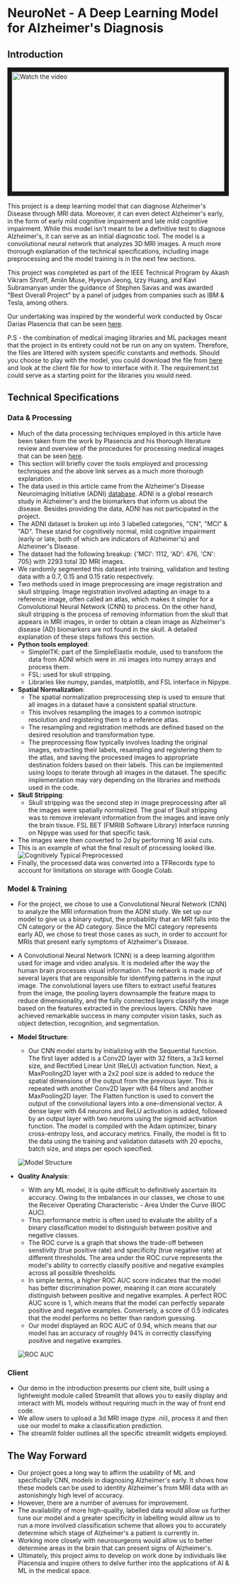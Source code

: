 # NeuroNet - A Deep Learning Model for Alzheimer's Diagnosis 

## Introduction

<a href="http://www.youtube.com/watch?feature=player_embedded&v=2NbneOf9Md4" target="_blank">
 <img src="http://img.youtube.com/vi/2NbneOf9Md4/mqdefault.jpg" alt="Watch the video" width="480" height="270" border="10" />
</a>

This project is a deep learning model that can diagnose Alzheimer's Disease through MRI data. Moreover, it can even detect Alzheimer's early, in the form of early mild cognitive impairment and late mild cognitive impairment. While this model isn't meant to be a definitive test to diagnose Alzheimer's, it can serve as an initial diagnostic tool. The model is a convolutional neural network that analyzes 3D MRI images. A much more thorough explanation of the technical specifications, including image preprocessing and the model training is in the next few sections.

This project was completed as part of the IEEE Technical Program by Akash Vikram Shroff, Amiin Muse, Hyeyun Jeong, Izzy Huang, and Kavi Subramanyan under the guidance of Stephen Savas and was awarded "Best Overall Project" by a panel of judges from companies such as IBM & Tesla, among others.

Our undertaking was inspired by the wonderful work conducted by Oscar Darias Plasencia that can be seen [here](https://towardsdatascience.com/alzheimer-diagnosis-with-deep-learning-a-survey-265406fa542a). 

P.S - the combination of medical imaging libraries and ML packages meant that the project in its entirety could not be run on any on system. Therefore, the files are littered with system specific constants and methods. Should you choose to play with the model, you could download the file from [here](https://drive.google.com/file/d/1KPfZXW8-9cdQqYKw4PNOimw4P23CXg1Y/view?usp=sharing) and look at the client file for how to interface with it. The requirement.txt could serve as a starting point for the libraries you would need.

## Technical Specifications

### Data & Processing

- Much of the data processing techniques employed in this article have been taken from the work by Plasencia and his thorough literature review and overview of the procedures for processing medical images that can be seen [here](https://towardsdatascience.com/alzheimer-diagnosis-with-deep-learning-data-preprocessing-4521d6e6ebeb). 
- This section will briefly cover the tools employed and processing techniques and the above link serves as a much more thorough explanation.  
- The data used in this article came from the Alzheimer's Disease Neuroimaging Initiative (ADNI) [database](https://adni.loni.usc.edu/study-design/). ADNI is a global research study in Alzheimer's and the biomarkers that inform us about the disease. Besides providing the data, ADNI has not participated in the project. 
- The ADNI dataset is broken up into 3 labelled categories, "CN", "MCI" & "AD". These stand for cognitively normal, mild cognitive impairment (early or late, both of which are indicators of Alzheimer's) and Alzheimer's Disease.
- The dataset had the following breakup:
{'MCI': 1112, 'AD': 476, 'CN': 705} with 2293 total 3D MRI images. 
- We randomly segmented this dataset into training, validation and testing data with a 0.7, 0.15 and 0.15 ratio respectively.
- Two methods used in image preprocessing are image registration and skull stripping. Image registration involved adapting an image to a reference image, often called an atlas, which makes it simpler for a Convolutional Neural Network (CNN) to process. On the other hand, skull stripping is the process of removing information from the skull that appears in MRI images, in order to obtain a clean image as Alzheimer's disease (AD) biomarkers are not found in the skull. A detailed explanation of these steps follows this section. 
- **Python tools employed**: 
    - SimpleITK: part of the SimpleElastix module, used to transform the data from ADNI which were in .nii images into numpy arrays and process them.
    - FSL: used for skull stripping.
    - Libraries like numpy, pandas, matplotlib, and FSL interface in Nipype. 
- **Spatial Normalization**:
    - The spatial normalization preprocessing step is used to ensure that all images in a dataset have a consistent spatial structure.
    - This involves resampling the images to a common isotropic resolution and registering them to a reference atlas. 
    - The resampling and registration methods are defined based on the desired resolution and transformation type.
    - The preprocessing flow typically involves loading the original images, extracting their labels, resampling and registering them to the atlas, and saving the processed images to appropriate destination folders based on their labels. This can be implemented using loops to iterate through all images in the dataset. The specific implementation may vary depending on the libraries and methods used in the code.
- **Skull Stripping**:
    - Skull stripping was the second step in image preprocessing after all the images were spatially normalized. The goal of Skull stripping was to remove irrelevant information from the images and leave only the brain tissue. FSL BET (FMRIB Software Library) interface running on Nipype was used for that specific task. 
- The images were then converted to 2d by performing 16 axial cuts. 
- This is an example of what the final result of processing looked like.
![Cognitively Typical Preprocessed](https://github.com/srsavas42/IE3_ML/blob/main/resources/cognitive_typical_preprocessed.png)
- Finally, the processed data was converted into a TFRecords type to account for limitations on storage with Google Colab.

### Model & Training

- For the project, we chose to use a Convolutional Neural Network (CNN) to analyze the MRI information from the ADNI study. We set up our model to give us a binary output, the probability that an MRI falls into the CN category or the AD category. Since the MCI category represents early AD, we chose to treat those cases as such, in order to account for MRIs that present early symptoms of Alzheimer's Disease.
- A Convolutional Neural Network (CNN) is a deep learning algorithm used for image and video analysis. It is modeled after the way the human brain processes visual information. The network is made up of several layers that are responsible for identifying patterns in the input image. The convolutional layers use filters to extract useful features from the image, the pooling layers downsample the feature maps to reduce dimensionality, and the fully connected layers classify the image based on the features extracted in the previous layers. CNNs have achieved remarkable success in many computer vision tasks, such as object detection, recognition, and segmentation.
- **Model Structure**:
    - Our CNN model starts by initializing with the Sequential function. The first layer added is a Conv2D layer with 32 filters, a 3x3 kernel size, and Rectified Linear Unit (ReLU) activation function. Next, a MaxPooling2D layer with a 2x2 pool size is added to reduce the spatial dimensions of the output from the previous layer. This is repeated with another Conv2D layer with 64 filters and another MaxPooling2D layer. The Flatten function is used to convert the output of the convolutional layers into a one-dimensional vector. A dense layer with 64 neurons and ReLU activation is added, followed by an output layer with two neurons using the sigmoid activation function. The model is compiled with the Adam optimizer, binary cross-entropy loss, and accuracy metrics. Finally, the model is fit to the data using the training and validation datasets with 20 epochs, batch size, and steps per epoch specified.

    ![Model Structure](https://github.com/srsavas42/IE3_ML/blob/main/resources/model.png)

- **Quality Analysis**:
    - With any ML model, it is quite difficult to definitively ascertain its accuracy. Owing to the imbalances in our classes, we chose to use the Receiver Operating Characteristic - Area Under the Curve (ROC AUC). 
    - This performance metric is often used to evaluate the ability of a binary classification model to distinguish between positive and negative classes. 
    - The ROC curve is a graph that shows the trade-off between senstivity (true positive rate) and specificity (true negative rate) at different thresholds. The area under the ROC curve represents the model's ability to correctly classify positive and negative examples across all possible thresholds.
    - In simple terms, a higher ROC AUC score indicates that the model has better discrimination power, meaning it can more accurately distinguish between positive and negative examples. A perfect ROC AUC score is 1, which means that the model can perfectly separate positive and negative examples. Conversely, a score of 0.5 indicates that the model performs no better than random guessing.
    - Our model displayed an ROC AUC of 0.94, which means that our model has an accuracy of roughly 94% in correctly classifying positive and negative examples. 

    ![ROC AUC](https://github.com/srsavas42/IE3_ML/blob/main/resources/roc_auc.png)

### Client

- Our demo in the introduction presents our client site, built using a lightweight module called Streamlit that allows you to easily display and interact with ML models without requiring much in the way of front end code.
- We allow users to upload a 3d MRI image (type .nii), process it and then use our model to make a classification prediction.
- The streamlit folder outlines all the specific streamlit widgets employed.

## The Way Forward

- Our project goes a long way to affirm the usability of ML and specificially CNN, models in diagnosing Alzheimer's early. It shows how these models can be used to identity Alzheimer's from MRI data with an astonishingly high level of accuracy. 
- However, there are a number of avenues for improvement. 
- The availability of more high-quality, labelled data would allow us further tune our model and a greater specificity in labelling would allow us to run a more involved classification scheme that allows you to accurately determine which stage of Alzheimer's a patient is currently in. 
- Working more closely with neurosurgeons would allow us to better determine areas in the brain that can present signs of Alzheimer's. 
- Ultimately, this project aims to develop on work done by individuals like Placensia and inspire others to delve further into the applications of AI & ML in the medical space.

